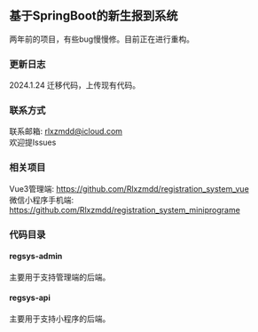 ## 基于SpringBoot的新生报到系统

两年前的项目，有些bug慢慢修。目前正在进行重构。

### 更新日志
2024.1.24 迁移代码，上传现有代码。

### 联系方式
联系邮箱: rlxzmdd@icloud.com  
欢迎提Issues

### 相关项目
Vue3管理端: https://github.com/Rlxzmdd/registration_system_vue  
微信小程序手机端: https://github.com/Rlxzmdd/registration_system_miniprograme

### 代码目录
#### regsys-admin
主要用于支持管理端的后端。
#### regsys-api
主要用于支持小程序的后端。